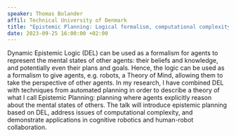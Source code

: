```yaml
---
speaker: Thomas Bolander
affil: Technical University of Denmark
title: "Epistemic Planning: Logical formalism, computational complexity, and robotic implementations"
date: 2023-09-25 16:00:00 +02:00
---
```

Dynamic Epistemic Logic (DEL) can be used as a formalism for agents to represent the mental states of other agents: their beliefs and knowledge, and potentially even their plans and goals.
Hence, the logic can be used as a formalism to give agents, e.g. robots, a Theory of Mind, allowing them to take the perspective of other agents.
In my research, I have combined DEL with techniques from automated planning in order to describe a theory of what I call Epistemic Planning: planning where agents explicitly reason about the mental states of others.
The talk will introduce epistemic planning based on DEL, address issues of computational complexity, and demonstrate applications in cognitive robotics and human-robot collaboration.
